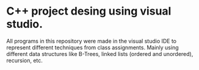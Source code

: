 # C++ project desing using visual studio.
All programs in this repository were made in the visual studio IDE to represent different techniques from class assignments. 
Mainly using different data structures like B-Trees, linked lists (ordered and unordered), recursion, etc.
